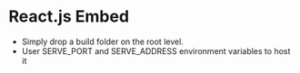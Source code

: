 # React.js Embed 

- Simply drop a build folder on the root level.
- User SERVE_PORT and SERVE_ADDRESS environment variables to host it
